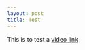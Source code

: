 ```yaml
---
layout: post
title: Test
---
```


This is to test a [video link](https://www.youtube.com/watch?v=LmGKqzV7hQE)
